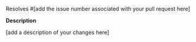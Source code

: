 Resolves #[add the issue number associated with your pull request here]

**Description**

[add a description of your changes here]
